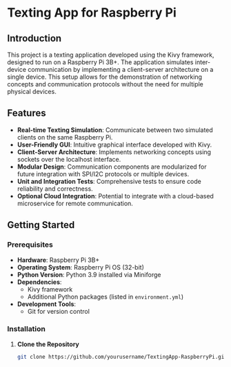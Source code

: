 # Texting App for Raspberry Pi

## Introduction

This project is a texting application developed using the Kivy framework, designed to run on a Raspberry Pi 3B+. The application simulates inter-device communication by implementing a client-server architecture on a single device. This setup allows for the demonstration of networking concepts and communication protocols without the need for multiple physical devices.

## Features

- **Real-time Texting Simulation**: Communicate between two simulated clients on the same Raspberry Pi.
- **User-Friendly GUI**: Intuitive graphical interface developed with Kivy.
- **Client-Server Architecture**: Implements networking concepts using sockets over the localhost interface.
- **Modular Design**: Communication components are modularized for future integration with SPI/I2C protocols or multiple devices.
- **Unit and Integration Tests**: Comprehensive tests to ensure code reliability and correctness.
- **Optional Cloud Integration**: Potential to integrate with a cloud-based microservice for remote communication.

## Getting Started

### Prerequisites

- **Hardware**: Raspberry Pi 3B+
- **Operating System**: Raspberry Pi OS (32-bit)
- **Python Version**: Python 3.9 installed via Miniforge
- **Dependencies**:
  - Kivy framework
  - Additional Python packages (listed in `environment.yml`)
- **Development Tools**:
  - Git for version control

### Installation

1. **Clone the Repository**

   ```bash
   git clone https://github.com/yourusername/TextingApp-RaspberryPi.git